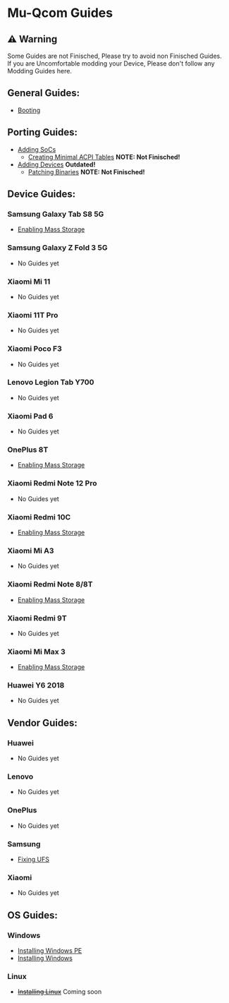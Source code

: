 # Mu-Qcom Guides

## ⚠️ Warning

Some Guides are not Finisched, Please try to avoid non Finisched Guides. <br />
If you are Uncomfortable modding your Device, Please don't follow any Modding Guides here.

## General Guides:

   - [Booting](https://github.com/Robotix22/UEFI-Guides/blob/main/Mu-Qcom/General/Boot.md)

## Porting Guides:

   - [Adding SoCs](https://github.com/Robotix22/UEFI-Guides/blob/main/Mu-Qcom/Porting/SoC.md)
       - [Creating Minimal ACPI Tables](https://github.com/Robotix22/UEFI-Guides/blob/main/Mu-Qcom/Porting/ACPI.md) **NOTE: Not Finisched!**
   - [Adding Devices](https://github.com/Robotix22/UEFI-Guides/blob/main/Mu-Qcom/Porting/Device.md) **Outdated!**
       - [Patching Binaries](https://github.com/Robotix22/UEFI-Guides/blob/main/Mu-Qcom/Porting/Binaries.md) **NOTE: Not Finisched!**

## Device Guides:

### Samsung Galaxy Tab S8 5G

   - [Enabling Mass Storage](https://github.com/Robotix22/UEFI-Guides/blob/main/Mu-Qcom/Devices/Galaxy-Tab-S8-5G/Mass-Storage.md)

### Samsung Galaxy Z Fold 3 5G

   - No Guides yet

### Xiaomi Mi 11

   - No Guides yet

### Xiaomi 11T Pro

   - No Guides yet

### Xiaomi Poco F3

   - No Guides yet

### Lenovo Legion Tab Y700

   - No Guides yet

### Xiaomi Pad 6

   - No Guides yet

### OnePlus 8T

   - [Enabling Mass Storage](https://github.com/Robotix22/UEFI-Guides/blob/main/Mu-Qcom/Devices/OnePlus-8T/Mass-Storage.md)

### Xiaomi Redmi Note 12 Pro

   - No Guides yet

### Xiaomi Redmi 10C

   - [Enabling Mass Storage](https://github.com/Robotix22/UEFI-Guides/blob/main/Mu-Qcom/Devices/Xiaomi-Redmi-10C/Mass-Storage.md)

### Xiaomi Mi A3

   - No Guides yet

### Xiaomi Redmi Note 8/8T

   - [Enabling Mass Storage](https://github.com/Robotix22/UEFI-Guides/blob/main/Mu-Qcom/Devices/Xiaomi-Redmi-Note-8/Mass-Storage.md)

### Xiaomi Redmi 9T

   - No Guides yet

### Xiaomi Mi Max 3

   - [Enabling Mass Storage](https://github.com/Robotix22/UEFI-Guides/blob/main/Mu-Qcom/Devices/Xiaomi-Mi-Max-3/Mass-Storage.md)

### Huawei Y6 2018

   - No Guides yet

## Vendor Guides:

### Huawei

   - No Guides yet

### Lenovo

   - No Guides yet

### OnePlus

   - No Guides yet

### Samsung

   - [Fixing UFS](https://github.com/Robotix22/UEFI-Guides/blob/main/Mu-Qcom/Vendors/Samsung/Fix-UFS.md)

### Xiaomi

   - No Guides yet

## OS Guides:

### Windows

   - [Installing Windows PE](https://github.com/Robotix22/UEFI-Guides/blob/main/Mu-Qcom/OS/WinPE.md)
   - [Installing Windows](https://github.com/Robotix22/UEFI-Guides/blob/main/Mu-Qcom/OS/Win.md)

### Linux

   - ~~[Installing Linux](https://github.com/Robotix22/UEFI-Guides/blob/main/Mu-Qcom/OS/Linux.md)~~ Coming soon
